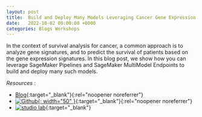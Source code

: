 ```yaml
---
layout: post
title:  Build and Deploy Many Models Leveraging Cancer Gene Expression Data With SageMaker Pipelines and SageMaker Multi-Model Endpoints
date:   2022-10-02 00:00:00 +0000
categories: Blogs Workshops
---
```

In the context of survival analysis for cancer, a common approach is to analyze gene signatures, and to predict the survival of patients based on the gene expression signatures. 
In this blog post, we show how you can leverage SageMaker Pipelines and SageMaker MultiModel Endpoints to build and deploy many such models.

*Resources* :

* [Blog](https://repost.aws/articles/ARGbpW1CSDQl6HZGu-4jLBBQ/build-and-deploy-models-leveraging-cancer-gene-expression-data-with-sage-maker-pipelines-and-sage-maker-multi-model-endpoints){:target="_blank"}{:rel="noopener noreferrer"}
* [![Github](https://github.githubassets.com/images/modules/logos_page/GitHub-Mark.png){: width="50" }](https://github.com/aws-samples/aws-healthcare-lifescience-ai-ml-sample-notebooks/blob/main/workshops/Cancer-gene-expression-survival-prediction-with-mme/Genome-Survival-Prediction-Pipeline-MME.ipynb){:target="_blank"}{:rel="noopener noreferrer"}
* [![studio lab](https://studiolab.sagemaker.aws/studiolab.svg)](https://github.com/aws-samples/aws-healthcare-lifescience-ai-ml-sample-notebooks/blob/main/workshops/Cancer-gene-expression-survival-prediction-with-mme/Genome-Survival-Prediction-Pipeline-MME.ipynb){:target="_blank"}

